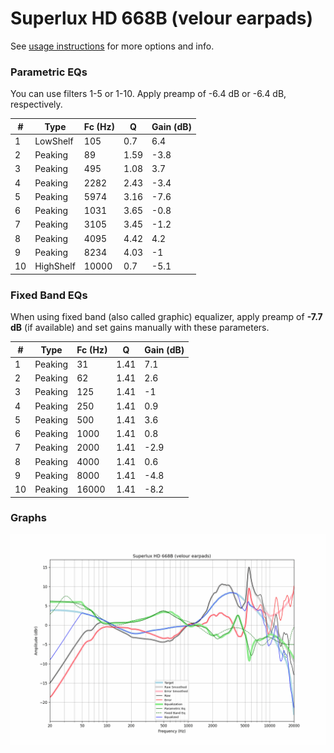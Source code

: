 # Superlux HD 668B (velour earpads)
See [usage instructions](https://github.com/jaakkopasanen/AutoEq#usage) for more options and info.

### Parametric EQs
You can use filters 1-5 or 1-10. Apply preamp of -6.4 dB or -6.4 dB, respectively.

|   # | Type      |   Fc (Hz) |    Q |   Gain (dB) |
|-----|-----------|-----------|------|-------------|
|   1 | LowShelf  |       105 | 0.7  |         6.4 |
|   2 | Peaking   |        89 | 1.59 |        -3.8 |
|   3 | Peaking   |       495 | 1.08 |         3.7 |
|   4 | Peaking   |      2282 | 2.43 |        -3.4 |
|   5 | Peaking   |      5974 | 3.16 |        -7.6 |
|   6 | Peaking   |      1031 | 3.65 |        -0.8 |
|   7 | Peaking   |      3105 | 3.45 |        -1.2 |
|   8 | Peaking   |      4095 | 4.42 |         4.2 |
|   9 | Peaking   |      8234 | 4.03 |        -1   |
|  10 | HighShelf |     10000 | 0.7  |        -5.1 |

### Fixed Band EQs
When using fixed band (also called graphic) equalizer, apply preamp of **-7.7 dB** (if available) and set gains manually with these parameters.

|   # | Type    |   Fc (Hz) |    Q |   Gain (dB) |
|-----|---------|-----------|------|-------------|
|   1 | Peaking |        31 | 1.41 |         7.1 |
|   2 | Peaking |        62 | 1.41 |         2.6 |
|   3 | Peaking |       125 | 1.41 |        -1   |
|   4 | Peaking |       250 | 1.41 |         0.9 |
|   5 | Peaking |       500 | 1.41 |         3.6 |
|   6 | Peaking |      1000 | 1.41 |         0.8 |
|   7 | Peaking |      2000 | 1.41 |        -2.9 |
|   8 | Peaking |      4000 | 1.41 |         0.6 |
|   9 | Peaking |      8000 | 1.41 |        -4.8 |
|  10 | Peaking |     16000 | 1.41 |        -8.2 |

### Graphs
![](./Superlux%20HD%20668B%20(velour%20earpads).png)
